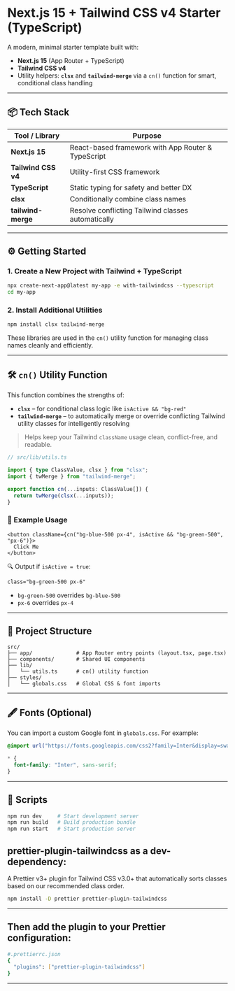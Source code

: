 # Next.js 15 + Tailwind CSS v4 Starter (TypeScript)

A modern, minimal starter template built with:

- **Next.js 15** (App Router + TypeScript)
- **Tailwind CSS v4**
- Utility helpers: **`clsx`** and **`tailwind-merge`** via a `cn()` function for smart, conditional class handling

---

## 📦 Tech Stack

| Tool / Library      | Purpose                                            |
| ------------------- | -------------------------------------------------- |
| **Next.js 15**      | React-based framework with App Router & TypeScript |
| **Tailwind CSS v4** | Utility-first CSS framework                        |
| **TypeScript**      | Static typing for safety and better DX             |
| **clsx**            | Conditionally combine class names                  |
| **tailwind-merge**  | Resolve conflicting Tailwind classes automatically |

---

## ⚙️ Getting Started

### 1. Create a New Project with Tailwind + TypeScript

```bash
npx create-next-app@latest my-app -e with-tailwindcss --typescript
cd my-app
```

### 2. Install Additional Utilities

```bash
npm install clsx tailwind-merge
```

These libraries are used in the `cn()` utility function for managing class names cleanly and efficiently.

---

## 🛠️ `cn()` Utility Function

This function combines the strengths of:

- **`clsx`** – for conditional class logic like `isActive && "bg-red"`
- **`tailwind-merge`** – to automatically merge or override conflicting Tailwind utility classes for intelligently resolving

> Helps keep your Tailwind `className` usage clean, conflict-free, and readable.

```ts
// src/lib/utils.ts

import { type ClassValue, clsx } from "clsx";
import { twMerge } from "tailwind-merge";

export function cn(...inputs: ClassValue[]) {
  return twMerge(clsx(...inputs));
}
```

### 📌 Example Usage

```tsx
<button className={cn("bg-blue-500 px-4", isActive && "bg-green-500", "px-6")}>
  Click Me
</button>
```

🔍 Output if `isActive = true`:

```html
class="bg-green-500 px-6"
```

- `bg-green-500` overrides `bg-blue-500`
- `px-6` overrides `px-4`

---

## 📁 Project Structure

```
src/
├── app/              # App Router entry points (layout.tsx, page.tsx)
├── components/       # Shared UI components
├── lib/
│   └── utils.ts      # cn() utility function
├── styles/
│   └── globals.css   # Global CSS & font imports
```

---

## 🖋 Fonts (Optional)

You can import a custom Google font in `globals.css`. For example:

```css
@import url("https://fonts.googleapis.com/css2?family=Inter&display=swap");

* {
  font-family: "Inter", sans-serif;
}
```

---

## 📜 Scripts

```bash
npm run dev     # Start development server
npm run build   # Build production bundle
npm run start   # Start production server
```

## prettier-plugin-tailwindcss as a dev-dependency:

A Prettier v3+ plugin for Tailwind CSS v3.0+ that automatically sorts classes based on our recommended class order.

```bash
npm install -D prettier prettier-plugin-tailwindcss
```

---

## Then add the plugin to your Prettier configuration:

```bash
#.prettierrc.json
{
  "plugins": ["prettier-plugin-tailwindcss"]
}
```

---
